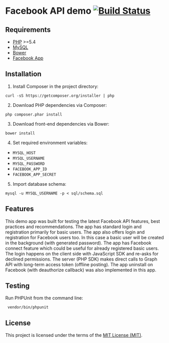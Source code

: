 # Facebook API demo [![Build Status](https://travis-ci.org/nyrobert/facebook-api-demo.svg?branch=master)](https://travis-ci.org/nyrobert/facebook-api-demo)

## Requirements

* [PHP](http://php.net) >=5.4
* [MySQL](http://www.mysql.com)
* [Bower](http://bower.io)
* [Facebook App](https://developers.facebook.com/apps)

## Installation

1. Install Composer in the project directory:
  
  ```shell
  curl -sS https://getcomposer.org/installer | php
  ```
2. Download PHP dependencies via Composer:
  
  ```shell
  php composer.phar install
  ```
3. Download front-end dependencies via Bower:

  ```shell
  bower install
  ```
4. Set required environment variables:

  * `MYSQL_HOST`
  * `MYSQL_USERNAME`
  * `MYSQL_PASSWORD`
  * `FACEBOOK_APP_ID`
  * `FACEBOOK_APP_SECRET`

5. Import database schema:

  ```shell
  mysql -u MYSQL_USERNAME -p < sql/schema.sql
  ```

## Features

This demo app was built for testing the latest Facebook API features, best
practices and recommendations. The app has standard login and registration
primarily for basic users. The app also offers login and registration for
Facebook users too. In this case a basic user will be created in the background
(with generated password). The app has Facebook connect feature which could be
useful for already registered basic users. The login happens on the client side
with JavaScript SDK and re-asks for declined permissions. The server (PHP SDK)
makes direct calls to Graph API with long-term access token (offline posting).
The app uninstall on Facebook (with deauthorize callback) was also implemented
in this app.

## Testing

Run PHPUnit from the command line:

 ```shell
  vendor/bin/phpunit
  ```

## License

This project is licensed under the terms of the [MIT License (MIT)](LICENSE).
